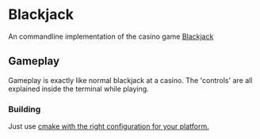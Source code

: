 # Blackjack

An commandline implementation of the casino game 
[Blackjack](https://en.wikipedia.org/wiki/Blackjack)

## Gameplay
Gameplay is exactly like normal blackjack at a casino.
The 'controls' are all explained inside the terminal
while playing.

### Building
Just use [cmake with the right configuration for your
platform.](https://cmake.org/runningcmake/)


